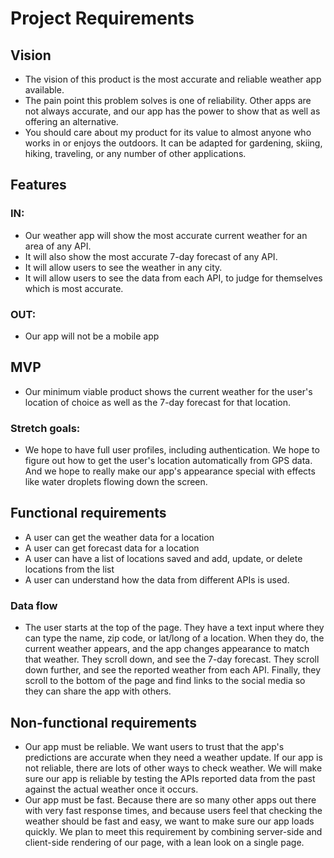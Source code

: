 # Project Requirements
## Vision
- The vision of this product is the most accurate and reliable weather app available.
- The pain point this problem solves is one of reliability. Other apps are not always accurate, and our app has the power to show that as well as offering an alternative.
- You should care about my product for its value to almost anyone who works in or enjoys the outdoors. It can be adapted for gardening, skiing, hiking, traveling, or any number of other applications.

## Features
### IN:
- Our weather app will show the most accurate current weather for an area of any API.
- It will also show the most accurate 7-day forecast of any API.
- It will allow users to see the weather in any city.
- It will allow users to see the data from each API, to judge for themselves which is most accurate.

### OUT:
- Our app will not be a mobile app

## MVP
- Our minimum viable product shows the current weather for the user's location of choice as well as the 7-day forecast for that location.

### Stretch goals:
- We hope to have full user profiles, including authentication. We hope to figure out how to get the user's location automatically from GPS data. And we hope to really make our app's appearance special with effects like water droplets flowing down the screen.

## Functional requirements
- A user can get the weather data for a location
- A user can get forecast data for a location
- A user can have a list of locations saved and add, update, or delete locations from the list
- A user can understand how the data from different APIs is used.

### Data flow
- The user starts at the top of the page. They have a text input where they can type the name, zip code, or lat/long of a location. When they do, the current weather appears, and the app changes appearance to match that weather. They scroll down, and see the 7-day forecast. They scroll down further, and see the reported weather from each API. Finally, they scroll to the bottom of the page and find links to the social media so they can share the app with others.

## Non-functional requirements
- Our app must be reliable. We want users to trust that the app's predictions are accurate when they need a weather update. If our app is not reliable, there are lots of other ways to check weather. We will make sure our app is reliable by testing the APIs reported data from the past against the actual weather once it occurs.
- Our app must be fast. Because there are so many other apps out there with very fast response times, and because users feel that checking the weather should be fast and easy, we want to make sure our app loads quickly. We plan to meet this requirement by combining server-side and client-side rendering of our page, with a lean look on a single page.